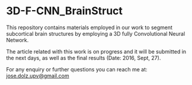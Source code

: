 # 3D-F-CNN_BrainStruct
This repository contains materials employed in our work to segment subcortical brain structures by employing a 3D fully Convolutional Neural Network.

The article related with this work is on progress and it will be submitted in the next days, as well as the final results (Date: 2016, Sept, 27).

For any enquiry or further questions you can reach me at: jose.dolz.upv@gmail.com
